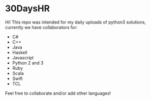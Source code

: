 # 30DaysHR

Hi! This repo was intended for my daily uploads of python3 solutions, currently we have collaborators for:

- C#
- C++
- Java
- Haskell
- Javascript
- Python 2 and 3
- Ruby
- Scala
- Swift
- TCL

 Feel free to collaborate and/or add other languages!